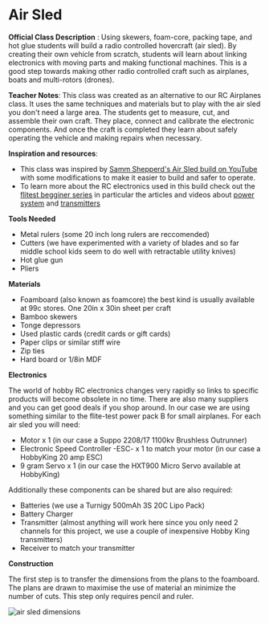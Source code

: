 # Air Sled
**Official Class Description** : Using skewers, foam-core, packing tape, and hot glue students will build a 
radio controlled hovercraft (air sled). By creating their own vehicle from scratch, students
will learn about linking electronics with moving parts and making functional machines.
This is a good step towards making other radio controlled craft such as airplanes, boats
and multi-rotors (drones).

**Teacher Notes**: This class was created as an alternative to our RC Airplanes class. It uses the same techniques and materials but to play with the air sled you don't need a large area. The students get to measure, cut, and assemble their own craft. They place, connect and calibrate the electronic components. And once the craft is completed they learn about safely operating the vehicle and making repairs when necessary.

**Inspiration and resources**: 

* This class was inspired by [Samm Shepperd's Air Sled build on YouTube](https://youtu.be/lb7DPmaW8qs) with some modifications to make it easier to build and safer to operate.
* To learn more about the RC electronics used in this build check out the [flitest begginer series](http://www.flitetest.com/authors/FliteTest#/textSearch=HorizonHobby-BeginnerSeries&listSort=date_low_to_high) in particular the articles and videos about [power system](http://www.flitetest.com/articles/beginner-series-power-system) and [transmitters](http://www.flitetest.com/articles/beginner-series-transmitters)

**Tools Needed** 

* Metal rulers (some 20 inch long rulers are reccomended)
* Cutters (we have experimented with a variety of blades and so far middle school kids seem to do well with retractable utility knives)
* Hot glue gun
* Pliers

**Materials**

* Foamboard (also known as foamcore) the best kind is usually available at 99c stores. One 20in x 30in sheet per craft
* Bamboo skewers
* Tonge depressors
* Used plastic cards (credit cards or gift cards)
* Paper clips or similar stiff wire
* Zip ties
* Hard board or 1/8in MDF

**Electronics**

The world of hobby RC electronics changes very rapidly so links to specific products will become obsolete in no time. There are also many suppliers and you can get good deals if you shop around. In our case we are using something similar to the flite-test power pack B for small airplanes. For each air sled you will need:
* Motor x 1 (in our case a Suppo 2208/17 1100kv Brushless Outrunner)
* Electronic Speed Controller -ESC- x 1 to match your motor (in our case a HobbyKing 20 amp ESC)
* 9 gram Servo x 1 (in our case the HXT900 Micro Servo available at HobbyKing)

Additionally these components can be shared but are also required:
* Batteries (we use a Turnigy 500mAh 3S 20C Lipo Pack)
* Battery Charger
* Transmitter (almost anything will work here since you only need 2 channels for this project, we use a couple of inexpensive Hobby King transmitters)
* Receiver to match your transmitter

**Construction**

The first step is to transfer the dimensions from the plans to the foamboard. The plans are drawn to maximise the use of material an minimize the number of cuts. This step only requires pencil and ruler. 

![air sled dimensions](steam-classes/master/images/air-sled/air-sled-dimensions.jpg)

